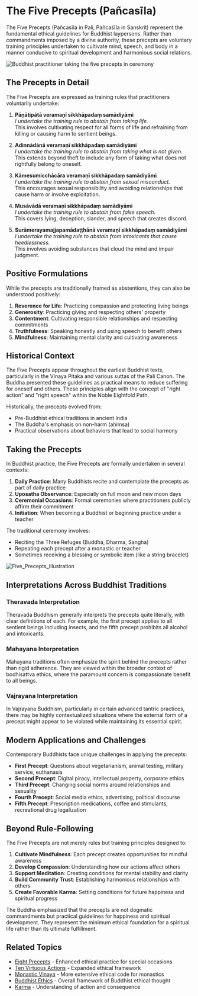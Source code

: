 # The Five Precepts (Pañcasīla)

The Five Precepts (Pañcasīla in Pali, Pañcaśīla in Sanskrit) represent the fundamental ethical guidelines for Buddhist laypersons. Rather than commandments imposed by a divine authority, these precepts are voluntary training principles undertaken to cultivate mind, speech, and body in a manner conducive to spiritual development and harmonious social relations.

![Buddhist practitioner taking the five precepts in ceremony](./images/five_precepts_ceremony.jpg)

## The Precepts in Detail

The Five Precepts are expressed as training rules that practitioners voluntarily undertake:

1. **Pāṇātipātā veramaṇī sikkhāpadaṃ samādiyāmi**  
   *I undertake the training rule to abstain from taking life.*  
   This involves cultivating respect for all forms of life and refraining from killing or causing harm to sentient beings.

2. **Adinnādānā veramaṇī sikkhāpadaṃ samādiyāmi**  
   *I undertake the training rule to abstain from taking what is not given.*  
   This extends beyond theft to include any form of taking what does not rightfully belong to oneself.

3. **Kāmesumicchācāra veramaṇī sikkhāpadaṃ samādiyāmi**  
   *I undertake the training rule to abstain from sexual misconduct.*  
   This encourages sexual responsibility and avoiding relationships that cause harm or involve exploitation.

4. **Musāvādā veramaṇī sikkhāpadaṃ samādiyāmi**  
   *I undertake the training rule to abstain from false speech.*  
   This covers lying, deception, slander, and speech that creates discord.

5. **Surāmerayamajjapamādaṭṭhānā veramaṇī sikkhāpadaṃ samādiyāmi**  
   *I undertake the training rule to abstain from intoxicants that cause heedlessness.*  
   This involves avoiding substances that cloud the mind and impair judgment.

## Positive Formulations

While the precepts are traditionally framed as abstentions, they can also be understood positively:

1. **Reverence for Life**: Practicing compassion and protecting living beings
2. **Generosity**: Practicing giving and respecting others' property
3. **Contentment**: Cultivating responsible relationships and respecting commitments
4. **Truthfulness**: Speaking honestly and using speech to benefit others
5. **Mindfulness**: Maintaining mental clarity and cultivating awareness

## Historical Context

The Five Precepts appear throughout the earliest Buddhist texts, particularly in the Vinaya Pitaka and various suttas of the Pali Canon. The Buddha presented these guidelines as practical means to reduce suffering for oneself and others. These principles align with the concept of "right action" and "right speech" within the Noble Eightfold Path.

Historically, the precepts evolved from:
- Pre-Buddhist ethical traditions in ancient India
- The Buddha's emphasis on non-harm (ahimsa)
- Practical observations about behaviors that lead to social harmony

## Taking the Precepts

In Buddhist practice, the Five Precepts are formally undertaken in several contexts:

1. **Daily Practice**: Many Buddhists recite and contemplate the precepts as part of daily practice
2. **Uposatha Observance**: Especially on full moon and new moon days
3. **Ceremonial Occasions**: Formal ceremonies where practitioners publicly affirm their commitment
4. **Initiation**: When becoming a Buddhist or beginning practice under a teacher

The traditional ceremony involves:
- Reciting the Three Refuges (Buddha, Dharma, Sangha)
- Repeating each precept after a monastic or teacher
- Sometimes receiving a blessing or symbolic item (like a string bracelet)

![Five_Precepts_Illustration](./images/five_precepts_illustration.jpg)

## Interpretations Across Buddhist Traditions

### Theravada Interpretation
Theravada Buddhism generally interprets the precepts quite literally, with clear definitions of each. For example, the first precept applies to all sentient beings including insects, and the fifth precept prohibits all alcohol and intoxicants.

### Mahayana Interpretation
Mahayana traditions often emphasize the spirit behind the precepts rather than rigid adherence. They are viewed within the broader context of bodhisattva ethics, where the paramount concern is compassionate benefit to all beings.

### Vajrayana Interpretation
In Vajrayana Buddhism, particularly in certain advanced tantric practices, there may be highly contextualized situations where the external form of a precept might appear to be violated while maintaining its essential spirit.

## Modern Applications and Challenges

Contemporary Buddhists face unique challenges in applying the precepts:

- **First Precept**: Questions about vegetarianism, animal testing, military service, euthanasia
- **Second Precept**: Digital piracy, intellectual property, corporate ethics
- **Third Precept**: Changing social norms around relationships and sexuality
- **Fourth Precept**: Social media ethics, advertising, political discourse
- **Fifth Precept**: Prescription medications, coffee and stimulants, recreational drug legalization

## Beyond Rule-Following

The Five Precepts are not merely rules but training principles designed to:

1. **Cultivate Mindfulness**: Each precept creates opportunities for mindful awareness
2. **Develop Compassion**: Understanding how our actions affect others
3. **Support Meditation**: Creating conditions for mental stability and clarity
4. **Build Community Trust**: Establishing harmonious relationships with others
5. **Create Favorable Karma**: Setting conditions for future happiness and spiritual progress

The Buddha emphasized that the precepts are not dogmatic commandments but practical guidelines for happiness and spiritual development. They represent the minimum ethical foundation for a spiritual life rather than its ultimate fulfillment.

## Related Topics

- [Eight Precepts](./eight_precepts.md) - Enhanced ethical practice for special occasions
- [Ten Virtuous Actions](./ten_virtuous_actions.md) - Expanded ethical framework
- [Monastic Vinaya](./vinaya.md) - More extensive ethical code for monastics
- [Buddhist Ethics](../beliefs/ethics.md) - Overall framework of Buddhist ethical thought
- [Karma](../beliefs/karma_rebirth.md) - Understanding of action and consequence
